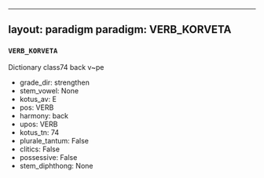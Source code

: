 
---
layout: paradigm
paradigm: VERB_KORVETA
---
### ` VERB_KORVETA `

Dictionary class74 back v~pe
* grade_dir: strengthen
* stem_vowel: None
* kotus_av: E
* pos: VERB
* harmony: back
* upos: VERB
* kotus_tn: 74
* plurale_tantum: False
* clitics: False
* possessive: False
* stem_diphthong: None
